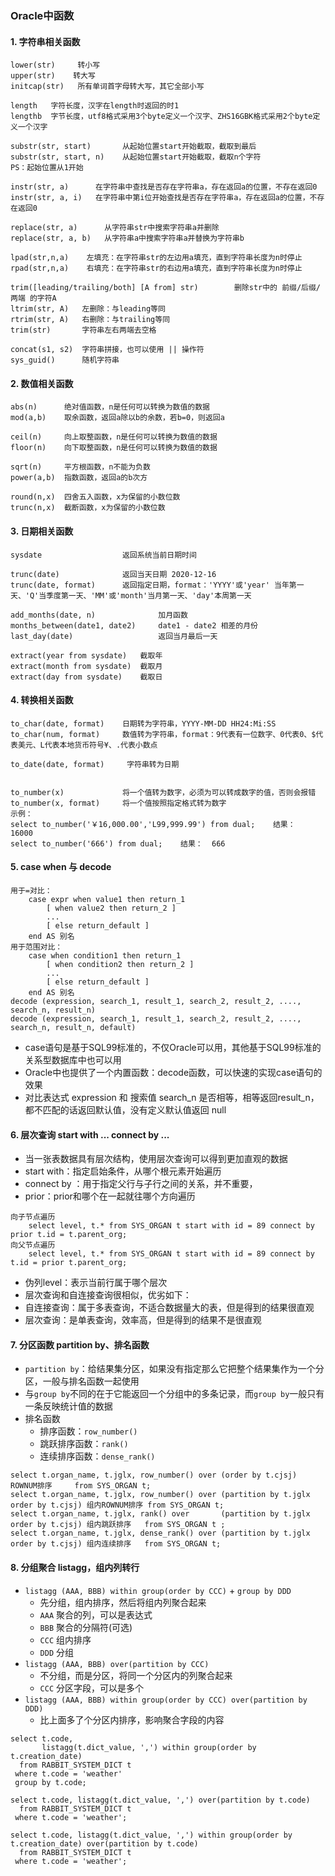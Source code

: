 ### Oracle中函数
#### 1. 字符串相关函数
```
lower(str)     转小写
upper(str)    转大写
initcap(str)   所有单词首字母转大写，其它全部小写

length   字符长度，汉字在length时返回的时1
lengthb  字节长度，utf8格式采用3个byte定义一个汉字、ZHS16GBK格式采用2个byte定义一个汉字

substr(str, start)       从起始位置start开始截取，截取到最后
substr(str, start, n)    从起始位置start开始截取，截取n个字符
PS：起始位置从1开始

instr(str, a)      在字符串中查找是否存在字符串a，存在返回a的位置，不存在返回0
instr(str, a, i)   在字符串中第i位开始查找是否存在字符串a，存在返回a的位置，不存在返回0

replace(str, a)      从字符串str中搜索字符串a并删除
replace(str, a, b)   从字符串a中搜索字符串a并替换为字符串b

lpad(str,n,a)    左填充：在字符串str的左边用a填充，直到字符串长度为n时停止
rpad(str,n,a)    右填充：在字符串str的右边用a填充，直到字符串长度为n时停止

trim([leading/trailing/both] [A from] str)        删除str中的 前缀/后缀/两端 的字符A
ltrim(str, A)   左删除：与leading等同
rtrim(str, A)   右删除：与trailing等同
trim(str)       字符串左右两端去空格

concat(s1, s2)  字符串拼接，也可以使用 || 操作符
sys_guid()      随机字符串
```



#### 2. 数值相关函数
```
abs(n)      绝对值函数，n是任何可以转换为数值的数据
mod(a,b)    取余函数，返回a除以b的余数，若b=0，则返回a

ceil(n)     向上取整函数，n是任何可以转换为数值的数据
floor(n)    向下取整函数，n是任何可以转换为数值的数据

sqrt(n)     平方根函数，n不能为负数
power(a,b)  指数函数，返回a的b次方

round(n,x)  四舍五入函数，x为保留的小数位数
trunc(n,x)  截断函数，x为保留的小数位数
```


#### 3. 日期相关函数
```
sysdate                  返回系统当前日期时间

trunc(date)              返回当天日期 2020-12-16
trunc(date, format)      返回指定日期，format：'YYYY'或'year' 当年第一天、'Q'当季度第一天、'MM'或'month'当月第一天、'day'本周第一天

add_months(date, n)              加月函数
months_between(date1, date2)     date1 - date2 相差的月份 
last_day(date)                   返回当月最后一天

extract(year from sysdate)   截取年
extract(month from sysdate)  截取月
extract(day from sysdate)    截取日
```


#### 4. 转换相关函数
```
to_char(date, format)    日期转为字符串，YYYY-MM-DD HH24:Mi:SS
to_char(num, format)     数值转为字符串，format：9代表有一位数字、0代表0、$代表美元、L代表本地货币符号¥、.代表小数点

to_date(date, format)     字符串转为日期


to_number(x)             将一个值转为数字，必须为可以转成数字的值，否则会报错 
to_number(x, format)     将一个值按照指定格式转为数字
示例：
select to_number('￥16,000.00','L99,999.99') from dual;    结果：  16000
select to_number('666') from dual;    结果：  666
```



#### 5. case when 与 decode
```
用于=对比：
    case expr when value1 then return_1
        [ when value2 then return_2 ]
        ...
        [ else return_default ]
    end AS 别名
用于范围对比：
    case when condition1 then return_1
        [ when condition2 then return_2 ]
        ...
        [ else return_default ]
    end AS 别名
decode (expression, search_1, result_1, search_2, result_2, ...., search_n, result_n)
decode (expression, search_1, result_1, search_2, result_2, ...., search_n, result_n, default)
```
* case语句是基于SQL99标准的，不仅Oracle可以用，其他基于SQL99标准的关系型数据库中也可以用
* Oracle中也提供了一个内置函数：decode函数，可以快速的实现case语句的效果
* 对比表达式 expression 和 搜索值 search_n 是否相等，相等返回result_n，都不匹配的话返回默认值，没有定义默认值返回 null

#### 6. 层次查询  start with ... connect by ...
* 当一张表数据具有层次结构，使用层次查询可以得到更加直观的数据
* start with：指定启始条件，从哪个根元素开始遍历
* connect by ：用于指定父行与子行之间的关系，并不重要，
* prior：prior和哪个在一起就往哪个方向遍历
```
向子节点遍历
    select level, t.* from SYS_ORGAN t start with id = 89 connect by prior t.id = t.parent_org;
向父节点遍历
    select level, t.* from SYS_ORGAN t start with id = 89 connect by t.id = prior t.parent_org;
```
* 伪列level：表示当前行属于哪个层次
* 层次查询和自连接查询很相似，优劣如下：
* 自连接查询：属于多表查询，不适合数据量大的表，但是得到的结果很直观
* 层次查询：是单表查询，效率高，但是得到的结果不是很直观


#### 7. 分区函数 partition by、排名函数
* `partition by`：给结果集分区，如果没有指定那么它把整个结果集作为一个分区，一般与排名函数一起使用
* 与`group by`不同的在于它能返回一个分组中的多条记录，而`group by`一般只有一条反映统计值的数据
* 排名函数
  * 排序函数：`row_number()`
  * 跳跃排序函数：`rank()`
  * 连续排序函数：`dense_rank()`

```
select t.organ_name, t.jglx, row_number() over (order by t.cjsj)                     ROWNUM排序     from SYS_ORGAN t;
select t.organ_name, t.jglx, row_number() over (partition by t.jglx order by t.cjsj) 组内ROWNUM排序 from SYS_ORGAN t;
select t.organ_name, t.jglx, rank() over       (partition by t.jglx order by t.cjsj) 组内跳跃排序   from SYS_ORGAN t ;
select t.organ_name, t.jglx, dense_rank() over (partition by t.jglx order by t.cjsj) 组内连续排序   from SYS_ORGAN t;
```


#### 8. 分组聚合 listagg，组内列转行
* `listagg (AAA, BBB) within group(order by CCC)` + `group by DDD`
  * 先分组，组内排序，然后将组内列聚合起来
  * `AAA` 聚合的列，可以是表达式
  * `BBB` 聚合的分隔符(可选)
  * `CCC` 组内排序
  * `DDD` 分组
* `listagg (AAA, BBB) over(partition by CCC)`
  * 不分组，而是分区，将同一个分区内的列聚合起来
  * `CCC` 分区字段，可以是多个
* `listagg (AAA, BBB) within group(order by CCC) over(partition by DDD)`
  * 比上面多了个分区内排序，影响聚合字段的内容

```
select t.code,
       listagg(t.dict_value, ',') within group(order by t.creation_date)
  from RABBIT_SYSTEM_DICT t
 where t.code = 'weather'
 group by t.code;

select t.code, listagg(t.dict_value, ',') over(partition by t.code)
  from RABBIT_SYSTEM_DICT t
 where t.code = 'weather';

select t.code, listagg(t.dict_value, ',') within group(order by t.creation_date) over(partition by t.code)
  from RABBIT_SYSTEM_DICT t
 where t.code = 'weather';
```
